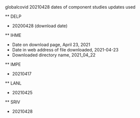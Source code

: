 globalcovid 20210428 dates of component studies updates used

** DELP 

* 20200428 (download date)

** IHME

* Date on download page, April 23, 2021
* Date in web address of file downloaded, 2021-04-23
* Downloaded directory name, 2021_04_22 

** IMPE

* 20210417

** LANL

* 20210425

** SRIV

* 20210428

